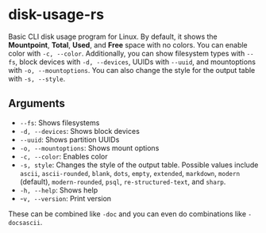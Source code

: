 # disk-usage-rs
Basic CLI disk usage program for Linux. By default, it shows the **Mountpoint**, **Total**, **Used**, and **Free** space with no colors. You can enable color with `-c, --color`. Additionally, you can show filesystem types with `--fs`, block devices with `-d, --devices`, UUIDs with `--uuid`, and mountoptions with `-o, --mountoptions`. You can also change the style for the output table with `-s, --style`.

## Arguments
- `--fs`: Shows filesystems
- `-d, --devices`: Shows block devices
- `--uuid`: Shows partition UUIDs
- `-o, --mountoptions`: Shows mount options
- `-c, --color`: Enables color
- `-s, style`: Changes the style of the output table. Possible values include `ascii`, `ascii-rounded`, `blank`, `dots`, `empty`, `extended`, `markdown`, `modern` (default), `modern-rounded`, `psql`, `re-structured-text`, and `sharp`.
- `-h, --help`: Shows help
- -`v, --version`: Print version

These can be combined like `-doc` and you can even do combinations like `-docsascii`.
